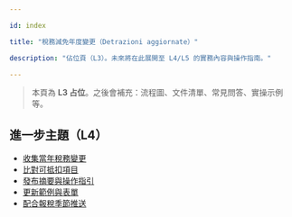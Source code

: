 ---
id: index
title: "稅務減免年度變更（Detrazioni aggiornate）"
description: "佔位頁（L3）。未來將在此展開至 L4/L5 的實務內容與操作指南。"
---


> 本頁為 **L3 占位**。之後會補充：流程圖、文件清單、常見問答、實操示例等。


## 進一步主題（L4）

- [收集當年稅務變更](./collect-legal-changes/)
- [比對可抵扣項目](./compare-deduction-items/)
- [發布摘要與操作指引](./publish-summary/)
- [更新範例與表單](./update-examples-and-forms/)
- [配合報稅季節推送](./sync-with-tax-season/)
